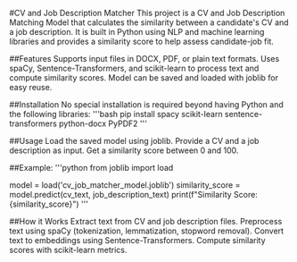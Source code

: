 #CV and Job Description Matcher
This project is a CV and Job Description Matching Model that calculates the similarity between a candidate's CV and a job description. It is built in Python using NLP and machine learning libraries and provides a similarity score to help assess candidate-job fit.

##Features
Supports input files in DOCX, PDF, or plain text formats.
Uses spaCy, Sentence-Transformers, and scikit-learn to process text and compute similarity scores.
Model can be saved and loaded with joblib for easy reuse.

##Installation
No special installation is required beyond having Python and the following libraries:
'''bash
pip install spacy scikit-learn sentence-transformers python-docx PyPDF2
'''

##Usage
Load the saved model using joblib.
Provide a CV and a job description as input.
Get a similarity score between 0 and 100.

##Example:
'''python
from joblib import load

model = load('cv_job_matcher_model.joblib')
similarity_score = model.predict(cv_text, job_description_text)
print(f"Similarity Score: {similarity_score}")
'''

##How it Works
Extract text from CV and job description files.
Preprocess text using spaCy (tokenization, lemmatization, stopword removal).
Convert text to embeddings using Sentence-Transformers.
Compute similarity scores with scikit-learn metrics.
